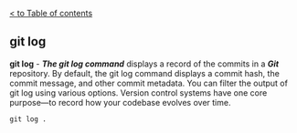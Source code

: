 [< to Table of contents](./readme.md)


## git log

**git log** - ***The git log command*** displays a record of the commits in a ***Git*** repository. By default, the git log command displays a commit hash, the commit message, and other commit metadata. You can filter the output of git log using various options. Version control systems have one core purpose—to record how your codebase evolves over time.



```bash=
git log .
```